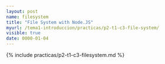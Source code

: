 ```yaml
---
layout: post
name: filesystem
title: "File System with Node.JS"
myurl: /tema1-introduccion/practicas/p2-t1-c3-file-system/
visible: true
date: 0000-01-04
---
```


{% include practicas/p2-t1-c3-filesystem.md %}
